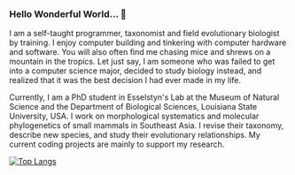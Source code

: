 ### Hello Wonderful World... 👋

<!--
**hhandika/hhandika** is a ✨ _special_ ✨ repository because its `README.md` (this file) appears on your GitHub profile.

Here are some ideas to get you started:

- 🔭 I’m currently working on ...
- 🌱 I’m currently learning ...
- 👯 I’m looking to collaborate on ...
- 🤔 I’m looking for help with ...
- 💬 Ask me about ...
- 📫 How to reach me: ...
- 😄 Pronouns: ...
- ⚡ Fun fact: ...
-->
I am a self-taught programmer, taxonomist and field evolutionary biologist by training. I enjoy computer building and tinkering with computer hardware and software. You will also often find me chasing mice and shrews on a mountain in the tropics. Let just say, I am someone who was failed to get into a computer science major, decided to study biology instead, and realized that it was the best decision I had ever made in my life.

Currently, I am a PhD student in Esselstyn's Lab at the Museum of Natural Science and the Department of Biological Sciences, Louisiana State University, USA. I work on morphological systematics and molecular phylogenetics of small mammals in Southeast Asia. I revise their taxonomy, describe new species, and study their evolutionary relationships. My current coding projects are mainly to support my research.

[![Top Langs](https://github-readme-stats.vercel.app/api/top-langs/?username=hhandika&count_private=true&langs_count=10&theme=tokyonight)](https://github.com/anuraghazra/github-readme-stats)
